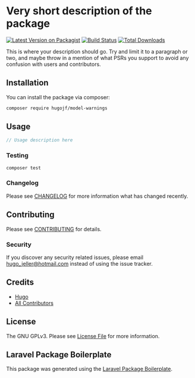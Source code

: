 # Very short description of the package

[![Latest Version on Packagist](https://img.shields.io/packagist/v/hugojf/model-warnings.svg?style=flat-square)](https://packagist.org/packages/hugojf/model-warnings)
[![Build Status](https://img.shields.io/travis/hugojf/model-warnings/master.svg?style=flat-square)](https://travis-ci.org/hugojf/model-warnings)
[![Total Downloads](https://img.shields.io/packagist/dt/hugojf/model-warnings.svg?style=flat-square)](https://packagist.org/packages/hugojf/model-warnings)

This is where your description should go. Try and limit it to a paragraph or two, and maybe throw in a mention of what PSRs you support to avoid any confusion with users and contributors.

## Installation

You can install the package via composer:

```bash
composer require hugojf/model-warnings
```

## Usage

``` php
// Usage description here
```

### Testing

``` bash
composer test
```

### Changelog

Please see [CHANGELOG](CHANGELOG.md) for more information what has changed recently.

## Contributing

Please see [CONTRIBUTING](CONTRIBUTING.md) for details.

### Security

If you discover any security related issues, please email hugo_jeller@hotmail.com instead of using the issue tracker.

## Credits

- [Hugo](https://github.com/hugojf)
- [All Contributors](../../contributors)

## License

The GNU GPLv3. Please see [License File](LICENSE.md) for more information.

## Laravel Package Boilerplate

This package was generated using the [Laravel Package Boilerplate](https://laravelpackageboilerplate.com).
